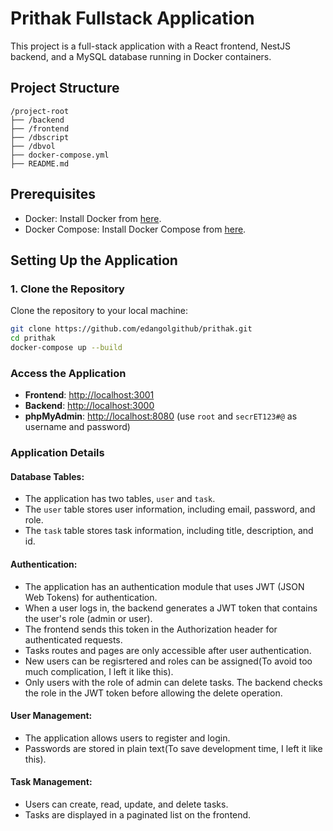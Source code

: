 # Prithak Fullstack Application

This project is a full-stack application with a React frontend, NestJS backend, and a MySQL database running in Docker containers.

## Project Structure
```
/project-root
├── /backend
├── /frontend
├── /dbscript
├── /dbvol
├── docker-compose.yml
├── README.md
```

## Prerequisites

- Docker: Install Docker from [here](https://docs.docker.com/get-docker/).
- Docker Compose: Install Docker Compose from [here](https://docs.docker.com/compose/install/).

## Setting Up the Application

### 1. Clone the Repository

Clone the repository to your local machine:

```bash
git clone https://github.com/edangolgithub/prithak.git
cd prithak
docker-compose up --build
```
### Access the Application

* **Frontend**: [http://localhost:3001](http://localhost:3001)
* **Backend**: [http://localhost:3000](http://localhost:3000)
* **phpMyAdmin**: [http://localhost:8080](http://localhost:8080) (use `root` and `secrET123#@` as username and password)

### Application Details

#### Database Tables:

* The application has two tables, `user` and `task`.
* The `user` table stores user information, including email, password, and role.
* The `task` table stores task information, including title, description, and id.

#### Authentication:

* The application has an authentication module that uses JWT (JSON Web Tokens) for authentication.
* When a user logs in, the backend generates a JWT token that contains the user's role (admin or user).
* The frontend sends this token in the Authorization header for authenticated requests.
* Tasks routes and pages are only accessible after user authentication.
* New users can be regisrtered and roles can be assigned(To avoid too much complication, I left it like this).
* Only users with the role of admin can delete tasks. The backend checks the role in the JWT token before allowing the delete operation.

#### User Management:

* The application allows users to register and login.
* Passwords are stored in plain text(To save development time, I left it like this).

#### Task Management:

* Users can create, read, update, and delete tasks.
* Tasks are displayed in a paginated list on the frontend.
